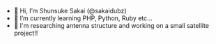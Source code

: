 - 👋 Hi, I’m Shunsuke Sakai (@sakaidubz)
- 🌱 I’m currently learning PHP, Python, Ruby etc...
- 🔬 I'm researching antenna structure and working on a small satellite project!!

<!---
sakaidubz/sakaidubz is a ✨ special ✨ repository because its `README.md` (this file) appears on your GitHub profile.
You can click the Preview link to take a look at your changes.
--->
